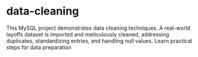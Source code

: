 # data-cleaning
This MySQL project demonstrates data cleaning techniques. A real-world layoffs dataset is imported and meticulously cleaned, addressing duplicates, standardizing entries, and handling null values. Learn practical steps for data preparation
